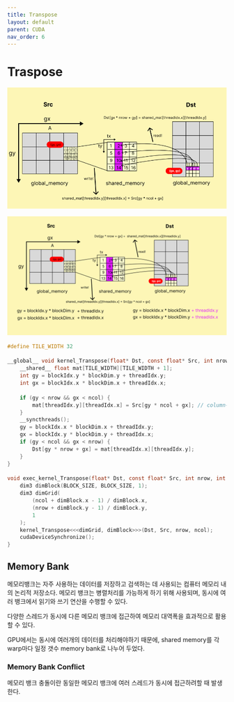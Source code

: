 ```yaml
---
title: Transpose
layout: default
parent: CUDA
nav_order: 6
---
```


# Traspose





![](../../assets/images/cuda/trans_1.png)







![](../../assets/images/cuda/trans_2.png)

```c
#define TILE_WIDTH 32

__global__ void kernel_Transpose(float* Dst, const float* Src, int nrow, int ncol) {
    __shared__ float mat[TILE_WIDTH][TILE_WIDTH + 1];
    int gy = blockIdx.y * blockDim.y + threadIdx.y;
    int gx = blockIdx.x * blockDim.x + threadIdx.x;

    if (gy < nrow && gx < ncol) {
        mat[threadIdx.y][threadIdx.x] = Src[gy * ncol + gx]; // column-major
    }
    __syncthreads();
    gy = blockIdx.x * blockDim.x + threadIdx.y;
	gx = blockIdx.y * blockDim.y + threadIdx.x;
    if (gy < ncol && gx < nrow) {
		Dst[gy * nrow + gx] = mat[threadIdx.x][threadIdx.y];
	}
}

void exec_kernel_Transpose(float* Dst, const float* Src, int nrow, int ncol, const int BLOCK_SIZE) {
    dim3 dimBlock(BLOCK_SIZE, BLOCK_SIZE, 1);
    dim3 dimGrid(
        (ncol + dimBlock.x - 1) / dimBlock.x,
        (nrow + dimBlock.y - 1) / dimBlock.y,
        1
    );
    kernel_Transpose<<<dimGrid, dimBlock>>>(Dst, Src, nrow, ncol);
    cudaDeviceSynchronize();
}

```



## Memory Bank

메모리뱅크는 자주 사용하는 데이터를 저장하고 검색하는 데 사용되는 컴퓨터 메모리 내의 논리적 저장소다. 메모리 뱅크는 병렬처리를 가능하게 하기 위해 사용되며, 동시에 여러 뱅크에서 읽기와 쓰기 연산을 수행할 수 있다.

다양한 스레드가 동시에 다른 메모리 뱅크에 접근하여 메모리 대역폭을 효과적으로 활용할 수 있다.

GPU에서는 동시에 여러개의 데이터를 처리해야하기 때문에,  shared memory를 각 warp마다 일정 갯수 memory bank로 나누어 두었다.

### Memory Bank Conflict

메모리 뱅크 충돌이란 동일한 메모리 뱅크에 여러 스레드가 동시에 접근하려할 때 발생한다.



